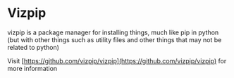 # Vizpip
vizpip is a package manager for installing things, much like pip in python
(but with other things such as utility files and other things that may not be related to python)

Visit [https://github.com/vizpip/vizpip](https://github.com/vizpip/vizpip) for more information
